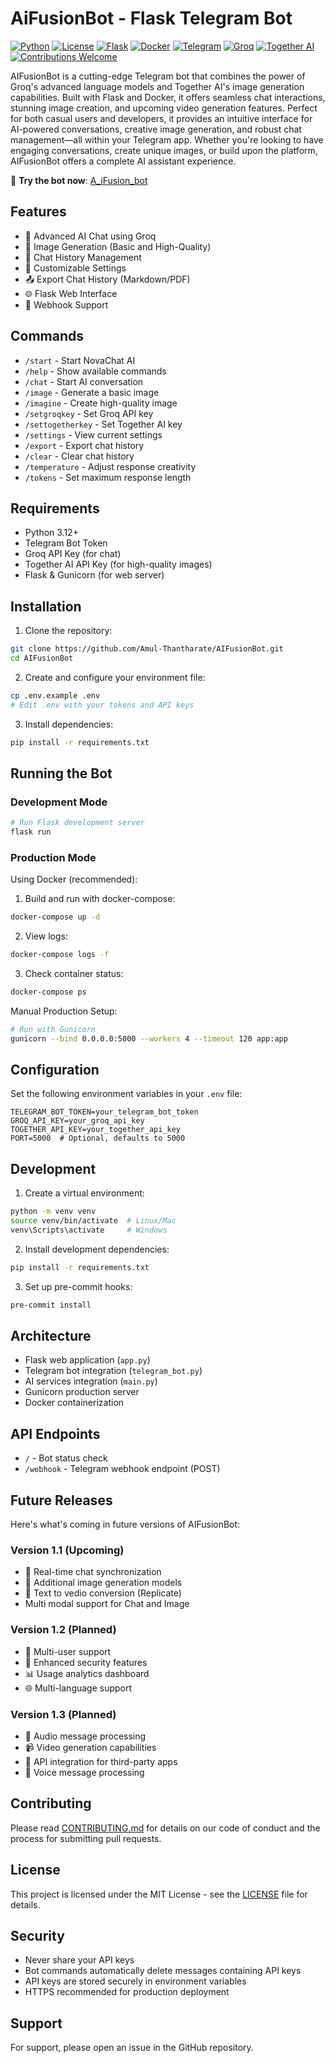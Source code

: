 # AiFusionBot - Flask Telegram Bot

[![Python](https://img.shields.io/badge/Python-3.12%2B-blue.svg)](https://www.python.org/downloads/)
[![License](https://img.shields.io/badge/License-MIT-green.svg)](LICENSE)
[![Flask](https://img.shields.io/badge/Flask-3.0.0-lightgrey.svg)](https://flask.palletsprojects.com/)
[![Docker](https://img.shields.io/badge/Docker-Supported-blue.svg)](https://www.docker.com/)
[![Telegram](https://img.shields.io/badge/Telegram-Bot-blue.svg)](https://t.me/A_iFusion_bot)
[![Groq](https://img.shields.io/badge/Groq-Powered-orange.svg)](https://console.groq.com)
[![Together AI](https://img.shields.io/badge/Together_AI-Enabled-purple.svg)](https://api.together.xyz)
[![Contributions Welcome](https://img.shields.io/badge/Contributions-Welcome-brightgreen.svg)](CONTRIBUTING.md)

AIFusionBot is a cutting-edge Telegram bot that combines the power of Groq's advanced language models and Together AI's image generation capabilities. Built with Flask and Docker, it offers seamless chat interactions, stunning image creation, and upcoming video generation features. Perfect for both casual users and developers, it provides an intuitive interface for AI-powered conversations, creative image generation, and robust chat management—all within your Telegram app. Whether you're looking to have engaging conversations, create unique images, or build upon the platform, AIFusionBot offers a complete AI assistant experience.

🤖 **Try the bot now**: [A_iFusion_bot](https://t.me/A_iFusion_bot)

## Features

- 🤖 Advanced AI Chat using Groq
- 🎨 Image Generation (Basic and High-Quality)
- 💾 Chat History Management
- 🔧 Customizable Settings
- 📤 Export Chat History (Markdown/PDF)
- 🌐 Flask Web Interface
- 🔄 Webhook Support

## Commands

- `/start` - Start NovaChat AI
- `/help` - Show available commands
- `/chat` - Start AI conversation
- `/image` - Generate a basic image
- `/imagine` - Create high-quality image
- `/setgroqkey` - Set Groq API key
- `/settogetherkey` - Set Together AI key
- `/settings` - View current settings
- `/export` - Export chat history
- `/clear` - Clear chat history
- `/temperature` - Adjust response creativity
- `/tokens` - Set maximum response length

## Requirements

- Python 3.12+
- Telegram Bot Token
- Groq API Key (for chat)
- Together AI API Key (for high-quality images)
- Flask & Gunicorn (for web server)

## Installation

1. Clone the repository:
```bash
git clone https://github.com/Amul-Thantharate/AIFusionBot.git
cd AIFusionBot
```

2. Create and configure your environment file:
```bash
cp .env.example .env
# Edit .env with your tokens and API keys
```

3. Install dependencies:
```bash
pip install -r requirements.txt
```

## Running the Bot

### Development Mode

```bash
# Run Flask development server
flask run
```

### Production Mode

Using Docker (recommended):

1. Build and run with docker-compose:
```bash
docker-compose up -d
```

2. View logs:
```bash
docker-compose logs -f
```

3. Check container status:
```bash
docker-compose ps
```

Manual Production Setup:

```bash
# Run with Gunicorn
gunicorn --bind 0.0.0.0:5000 --workers 4 --timeout 120 app:app
```

## Configuration

Set the following environment variables in your `.env` file:

```env
TELEGRAM_BOT_TOKEN=your_telegram_bot_token
GROQ_API_KEY=your_groq_api_key
TOGETHER_API_KEY=your_together_api_key
PORT=5000  # Optional, defaults to 5000
```

## Development

1. Create a virtual environment:
```bash
python -m venv venv
source venv/bin/activate  # Linux/Mac
venv\Scripts\activate     # Windows
```

2. Install development dependencies:
```bash
pip install -r requirements.txt
```

3. Set up pre-commit hooks:
```bash
pre-commit install
```

## Architecture

- Flask web application (`app.py`)
- Telegram bot integration (`telegram_bot.py`)
- AI services integration (`main.py`)
- Gunicorn production server
- Docker containerization

## API Endpoints

- `/` - Bot status check
- `/webhook` - Telegram webhook endpoint (POST)

## Future Releases

Here's what's coming in future versions of AIFusionBot:

### Version 1.1 (Upcoming)
- 🔄 Real-time chat synchronization
- 🎨 Additional image generation models
- 🎨 Text to vedio conversion (Replicate)
- Multi modal support for Chat and Image

### Version 1.2 (Planned)
- 👥 Multi-user support
- 🔐 Enhanced security features
- 📊 Usage analytics dashboard
- 🌐 Multi-language support

### Version 1.3 (Planned)
- 🎵 Audio message processing
- 📹 Video generation capabilities
- 🔗 API integration for third-party apps
- 📱 Voice message processing

## Contributing

Please read [CONTRIBUTING.md](CONTRIBUTING.md) for details on our code of conduct and the process for submitting pull requests.

## License

This project is licensed under the MIT License - see the [LICENSE](LICENSE) file for details.

## Security

- Never share your API keys
- Bot commands automatically delete messages containing API keys
- API keys are stored securely in environment variables
- HTTPS recommended for production deployment

## Support

For support, please open an issue in the GitHub repository.
